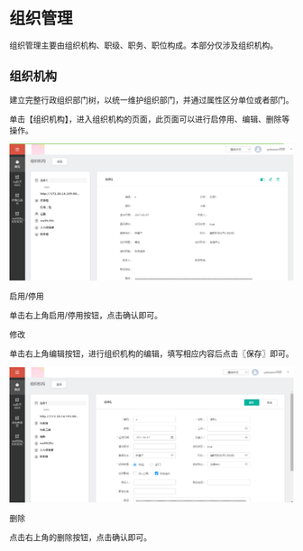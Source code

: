 # 组织管理

组织管理主要由组织机构、职级、职务、职位构成。本部分仅涉及组织机构。

## 组织机构

建立完整行政组织部门树，以统一维护组织部门，并通过属性区分单位或者部门。

单击【组织机构】，进入组织机构的页面，此页面可以进行启停用、编辑、删除等操作。

![](/articles/workbench/3-/image/image8.png)
 
启用/停用

单击右上角启用/停用按钮，点击确认即可。

修改

单击右上角编辑按钮，进行组织机构的编辑，填写相应内容后点击〖保存〗即可。

![](/articles/workbench/3-/image/image9.png)

 
删除

点击右上角的删除按钮，点击确认即可。
